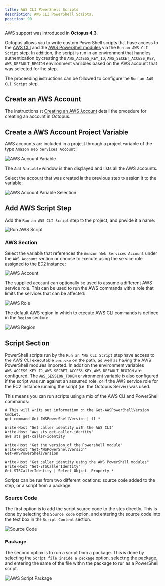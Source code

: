 ```yaml
---
title: AWS CLI PowerShell Scripts
description: AWS CLI PowerShell Scripts.
position: 90
---
```


AWS support was introduced in **Octopus 4.3**.

Octopus allows you to write custom PowerShell scripts that have access to the [AWS CLI](https://aws.amazon.com/cli/) and the [AWS PowerShell modules](https://aws.amazon.com/powershell/) via the `Run an AWS CLI Script` step. In addition, the script is run in an environment that handles authentication by creating the `AWS_ACCESS_KEY_ID`, `AWS_SECRET_ACCESS_KEY`, `AWS_DEFAULT_REGION` environment variables based on the AWS account that was selected for the step.

The proceeding instructions can be followed to configure the `Run an AWS CLI Script` step.

## Create an AWS Account

The instructions at [Creating an AWS Account](/docs/infrastructure/accounts/aws/index.md#create-an-aws-account) detail the procedure for creating an account in Octopus.

## Create a AWS Account Project Variable

AWS accounts are included in a project through a project variable of the type `Amazon Web Services Account`:

![AWS Account Variable](images/aws-account-variable.png)

The `Add Variable` window is then displayed and lists all the AWS accounts.

Select the account that was created in the previous step to assign it to the variable:

![AWS Account Variable Selection](images/aws-account-variable-selection.png)

## Add AWS Script Step

Add the `Run an AWS CLI Script` step to the project, and provide it a name:

![Run AWS Script](images/run-aws-script-step.png)

### AWS Section

Select the variable that references the `Amazon Web Services Account` under the `AWS Account` section or choose to execute using the service role assigned to the EC2 instance:

![AWS Account](images/step-aws-account.png)

The supplied account can optionally be used to assume a different AWS service role. This can be used to run the AWS commands with a role that limits the services that can be affected:

![AWS Role](images/step-aws-role.png)

The default AWS region in which to execute AWS CLI commands is defined in the `Region` section:

![AWS Region](images/step-aws-region.png)

## Script Section

PowerShell scripts run by the `Run an AWS CLI Script` step have access to the AWS CLI executable `aws.exe` on the path, as well as having the AWS PowerShell modules imported. In addition the environment variables `AWS_ACCESS_KEY_ID`, `AWS_SECRET_ACCESS_KEY`, `AWS_DEFAULT_REGION` are configured. The `AWS_SESSION_TOKEN` environment variable is also configured if the script was run against an assumed role, or if the AWS service role for the EC2 instance running the script (i.e. the Octopus Server) was used.

This means you can run scripts using a mix of the AWS CLI and PowerShell commands:

```
# This will write out information on the Get-AWSPowerShellVersion CmdLet.
get-command Get-AWSPowerShellVersion | fl *

Write-Host "Get caller identity with the AWS CLI"
Write-Host "aws sts get-caller-identity"
aws sts get-caller-identity

Write-Host "Get the version of the Powershell module"
Write-Host "Get-AWSPowerShellVersion"
Get-AWSPowerShellVersion

Write-Host "Get caller identity using the AWS PowerShell modules"
Write-Host "Get-STSCallerIdentity"
Get-STSCallerIdentity | Select-Object -Property *
```

Scripts can be run from two different locations: source code added to the step, or a script from a package.

### Source Code

The first option is to add the script source code to the step directly. This is done by selecting the `Source code` option, and entering the source code into the text box in the `Script Content` section.

![Source Code](images/step-aws-script.png)

### Package

The second option is to run a script from a package. This is done by selecting the `Script file inside a package` option, selecting the package, and entering the name of the file within the package to run as a PowerShell script.

![AWS Script Package](images/step-aws-package.png)
